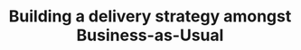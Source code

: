 ---
title: Building a delivery strategy amongst Business-as-Usual
layout: section.njk
jumbotron: |
  With active client delivery projects demanding your time and attention, how can you construct a delivery strategy that's fit for purpose?

  And how do you pick up an existing delivery strategy, work out what's working and what isn't, and make improvements that stick?
pending: true
eleventyNavigation:
  key: Building a delivery strategy
  parent: Handbook
  root: Handbook
  order: 30
---